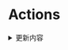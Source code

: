 # Actions


<details> 
    <summary>更新内容</summary>

- [QiuChenlyOpenSource/QQFlacMusicDownloader](https://github.com/QiuChenlyOpenSource/QQFlacMusicDownloader) (Updated: deb5f564e8c2371ff3a5b5ee0d1de1cc95736e82)
- [tailscale/tailscale](https://github.com/tailscale/tailscale) (Updated: ee976ad704980e20ec36c6aaaad0a2ce5b30b3d5)
- [vvbbnn00/WARP-Clash-API](https://github.com/vvbbnn00/WARP-Clash-API) (Updated: c7bf2360073959861219b422e51ae86411051b46)
- [jhao104/proxy_pool](https://github.com/jhao104/proxy_pool) (Updated: bb16a6f849f660692fd5ee9947be32fba8dc1bd9)

</details>
